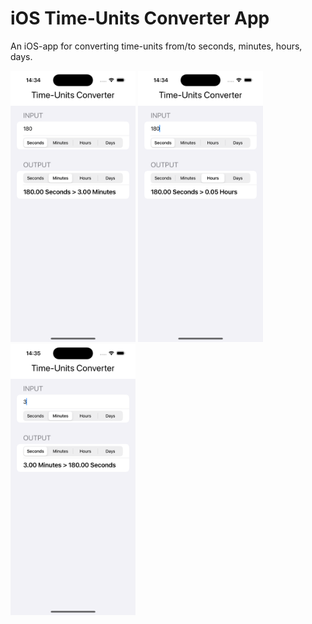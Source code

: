 # iOS Time-Units Converter App
An iOS-app for converting time-units from/to seconds, minutes, hours, days.

<img src="./TimeConverter/ScreenShots/shot01.png" alt="ScreenShot" width="200" /> <img src="./TimeConverter/ScreenShots/shot02.png" alt="ScreenShot" width="200" /> <img src="./TimeConverter/ScreenShots/shot03.png" alt="ScreenShot" width="200" />


